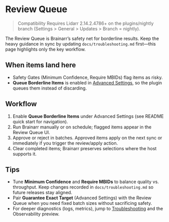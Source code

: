 # Review Queue

> Compatibility
> Requires Lidarr 2.14.2.4786+ on the plugins/nightly branch (Settings > General > Updates > Branch = nightly).

The Review Queue is Brainarr’s safety net for borderline results. Keep the heavy guidance in sync by updating `docs/troubleshooting.md` first—this page highlights only the key workflow.

## When items land here

- Safety Gates (Minimum Confidence, Require MBIDs) flag items as risky.
- **Queue Borderline Items** is enabled in [Advanced Settings](Advanced-Settings), so the plugin queues them instead of discarding.

## Workflow

1. Enable **Queue Borderline Items** under Advanced Settings (see README quick start for navigation).
2. Run Brainarr manually or on schedule; flagged items appear in the Review Queue UI.
3. Approve or reject in batches. Approved items apply on the next sync or immediately if you trigger the review/apply action.
4. Clear completed items; Brainarr preserves selections where the host supports it.

## Tips

- Tune **Minimum Confidence** and **Require MBIDs** to balance quality vs. throughput. Keep changes recorded in `docs/troubleshooting.md` so future releases stay aligned.
- Pair **Guarantee Exact Target** (Advanced Settings) with the Review Queue when you need fixed batch sizes without sacrificing safety.
- For deeper diagnostics (logs, metrics), jump to [Troubleshooting](Troubleshooting) and the Observability preview.
